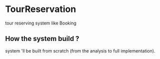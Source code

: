 # TourReservation
tour reserving system like Booking

## How the system build ?
system 'll be built from scratch (from the analysis to full implementation).

